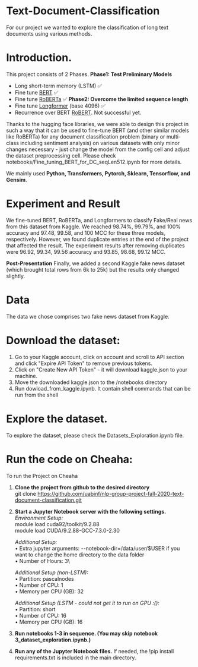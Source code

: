 # Text-Document-Classification

For our project we wanted to explore the classification of long text documents using various methods.

# Introduction.
This project consists of 2 Phases.
**Phase1: Test Preliminary Models**
- Long short-term memory (LSTM) ✅
- Fine tune [BERT](https://arxiv.org/pdf/1810.04805.pdf) ✅
- Fine tune [RoBERTa](https://arxiv.org/pdf/1907.11692.pdf) ✅
**Phase2: Overcome the limited sequence length**
- Fine tune [Longformer](https://arxiv.org/pdf/2004.05150.pdf) (base 4096) ✅
- Recurrence over BERT [RoBERT](https://arxiv.org/abs/1910.10781). Not successful yet.

Thanks to the hugging face libraries, we were able to design this project in such a way that it can be used to fine-tune BERT (and other similar models like RoBERTa) for any document classification problem (binary or multi-class including sentiment analysis) on various datasets with only minor changes necessary - just change the model from the config cell and adjust the dataset preprocessing cell. Please check notebooks/Fine_tuning_BERT_for_DC_seqLen512.ipynb for more details.

We mainly used **Python, Transformers, Pytorch, Sklearn, Tensorflow, and Gensim**.

# Experiment and Result

We fine-tuned BERT, RoBERTa, and Longformers to classify Fake/Real news from this dataset from Kaggle. We reached 98.74%, 99.79%, and 100% accuracy and 97.48, 99.58, and 100 MCC for these three models, respectively.
However, we found duplicate entries at the end of the project that affected the result. The experiment results after removing duplicates were 96.92, 99.34, 99.56 accuracy and 93.85, 98.68, 99.12 MCC.

**Post-Presentation**
Finally, we added a second Kaggle fake news dataset (which brought total rows from 6k to 25k) but the results only changed slightly.

# Data
The data we chose comprises two fake news dataset from Kaggle.

# Download the dataset:
1. Go to your Kaggle account, click on account and scroll to API section and click "Expire API Token" to remove previous tokens. 
2. Click on "Create New API Token" - it will download kaggle.json to your machine.
3. Move the downloaded kaggle.json to the /notebooks directory
4. Run dowload_from_kaggle.ipynb. It contain shell commands that can be run from the shell

# Explore the dataset.
To explore the dataset, please check the Datasets_Exploration.ipynb file. 

# Run the code on Cheaha:
To run the Project on Cheaha
1.	**Clone the project from github to the desired directory**\
    git clone https://github.com/uabinf/nlp-group-project-fall-2020-text-document-classification.git

2.	**Start a Jupyter Notebook server with the following settings.**\
    *Environment Setup:*\
    module load cuda92/toolkit/9.2.88\
    module load CUDA/9.2.88-GCC-7.3.0-2.30
    
    *Additional Setup:*\
    •	Extra jupyter arguments: --notebook-dir=/data/user/$USER if you want to change the home directory to the data folder\
    •	Number of Hours: 3\

    *Additional Setup (non-LSTM):*\
    •	Partition: pascalnodes\
    •	Number of CPU: 1\
    •	Memory per CPU (GB): 32

    *Additional Setup (LSTM - could not get it to run on GPU :():*\
    •	Partition: short\
    •	Number of CPU: 16\
    •	Memory per CPU (GB): 16
    
3. **Run notebooks 1-3 in sequence. (You may skip notebook 3_dataset_exploration.ipynb.)**
4. **Run any of the Jupyter Notebook files.** If needed, the !pip install requirements.txt is included in the main directory.
